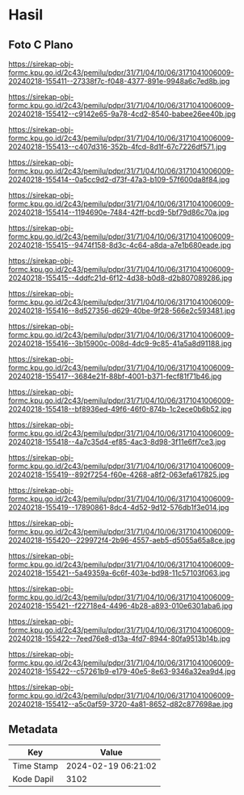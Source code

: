 # Hasil

## Foto C Plano

https://sirekap-obj-formc.kpu.go.id/2c43/pemilu/pdpr/31/71/04/10/06/3171041006009-20240218-155411--27338f7c-f048-4377-891e-9948a6c7ed8b.jpg

https://sirekap-obj-formc.kpu.go.id/2c43/pemilu/pdpr/31/71/04/10/06/3171041006009-20240218-155412--c9142e65-9a78-4cd2-8540-babee26ee40b.jpg

https://sirekap-obj-formc.kpu.go.id/2c43/pemilu/pdpr/31/71/04/10/06/3171041006009-20240218-155413--c407d316-352b-4fcd-8d1f-67c7226df571.jpg

https://sirekap-obj-formc.kpu.go.id/2c43/pemilu/pdpr/31/71/04/10/06/3171041006009-20240218-155414--0a5cc9d2-d73f-47a3-b109-57f600da8f84.jpg

https://sirekap-obj-formc.kpu.go.id/2c43/pemilu/pdpr/31/71/04/10/06/3171041006009-20240218-155414--1194690e-7484-42ff-bcd9-5bf79d86c70a.jpg

https://sirekap-obj-formc.kpu.go.id/2c43/pemilu/pdpr/31/71/04/10/06/3171041006009-20240218-155415--9474f158-8d3c-4c64-a8da-a7e1b680eade.jpg

https://sirekap-obj-formc.kpu.go.id/2c43/pemilu/pdpr/31/71/04/10/06/3171041006009-20240218-155415--4ddfc21d-6f12-4d38-b0d8-d2b807089286.jpg

https://sirekap-obj-formc.kpu.go.id/2c43/pemilu/pdpr/31/71/04/10/06/3171041006009-20240218-155416--8d527356-d629-40be-9f28-566e2c593481.jpg

https://sirekap-obj-formc.kpu.go.id/2c43/pemilu/pdpr/31/71/04/10/06/3171041006009-20240218-155416--3b15900c-008d-4dc9-9c85-41a5a8d91188.jpg

https://sirekap-obj-formc.kpu.go.id/2c43/pemilu/pdpr/31/71/04/10/06/3171041006009-20240218-155417--3684e21f-88bf-4001-b371-fecf81f71b46.jpg

https://sirekap-obj-formc.kpu.go.id/2c43/pemilu/pdpr/31/71/04/10/06/3171041006009-20240218-155418--bf8936ed-49f6-46f0-874b-1c2ece0b6b52.jpg

https://sirekap-obj-formc.kpu.go.id/2c43/pemilu/pdpr/31/71/04/10/06/3171041006009-20240218-155418--4a7c35d4-ef85-4ac3-8d98-3f11e6ff7ce3.jpg

https://sirekap-obj-formc.kpu.go.id/2c43/pemilu/pdpr/31/71/04/10/06/3171041006009-20240218-155419--892f7254-f60e-4268-a8f2-063efa617825.jpg

https://sirekap-obj-formc.kpu.go.id/2c43/pemilu/pdpr/31/71/04/10/06/3171041006009-20240218-155419--17890861-8dc4-4d52-9d12-576db1f3e014.jpg

https://sirekap-obj-formc.kpu.go.id/2c43/pemilu/pdpr/31/71/04/10/06/3171041006009-20240218-155420--229972f4-2b96-4557-aeb5-d5055a65a8ce.jpg

https://sirekap-obj-formc.kpu.go.id/2c43/pemilu/pdpr/31/71/04/10/06/3171041006009-20240218-155421--5a49359a-6c6f-403e-bd98-11c57103f063.jpg

https://sirekap-obj-formc.kpu.go.id/2c43/pemilu/pdpr/31/71/04/10/06/3171041006009-20240218-155421--f22718e4-4496-4b28-a893-010e6301aba6.jpg

https://sirekap-obj-formc.kpu.go.id/2c43/pemilu/pdpr/31/71/04/10/06/3171041006009-20240218-155422--7eed76e8-d13a-4fd7-8944-80fa9513b14b.jpg

https://sirekap-obj-formc.kpu.go.id/2c43/pemilu/pdpr/31/71/04/10/06/3171041006009-20240218-155422--c57261b9-e179-40e5-8e63-9346a32ea9d4.jpg

https://sirekap-obj-formc.kpu.go.id/2c43/pemilu/pdpr/31/71/04/10/06/3171041006009-20240218-155412--a5c0af59-3720-4a81-8652-d82c877698ae.jpg


## Metadata

| Key        | Value               |
| ---------- | ------------------- |
| Time Stamp | 2024-02-19 06:21:02 |
| Kode Dapil | 3102                |



